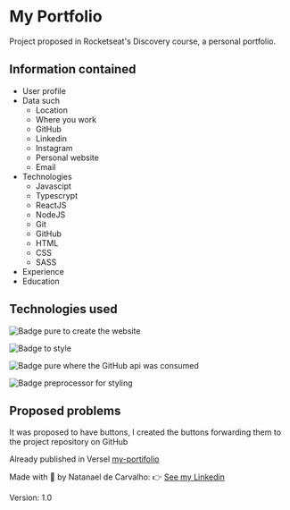 # My Portfolio

Project proposed in Rocketseat's Discovery course, a personal portfolio.

## Information contained
  - User profile
  - Data such
    - Location
    - Where you work
    - GitHub
    - Linkedin
    - Instagram
    - Personal website
    - Email
  - Technologies
    - Javascipt
    - Typescrypt
    - ReactJS
    - NodeJS
    - Git
    - GitHub
    - HTML
    - CSS
    - SASS
  - Experience
  - Education

## Technologies used
![Badge](https://img.shields.io/static/v1?label=&message=HTML&color=e34c26) pure to create the website

![Badge](https://img.shields.io/static/v1?label=&message=CSS&color=563d7c) to style

![Badge](https://img.shields.io/static/v1?label=&message=JavaScript&color=f1e05a) 
pure where the GitHub api was consumed

![Badge](https://img.shields.io/static/v1?label=&message=SASS&color=c6538c) preprocessor for styling

## Proposed problems

It was proposed to have buttons, I created the buttons forwarding them to the project repository on GitHub

Already published in Versel [my-portifolio](https://my-portifolio-tau.vercel.app/)

Made with 💜 by Natanael de Carvalho: 👉 <a href="https://www.linkedin.com/in/natanael-de-carvalho/" target="_blank">See my Linkedin</a>

Version: 1.0